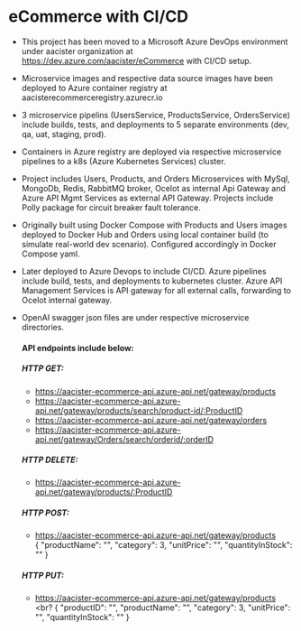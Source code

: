 # eCommerce with CI/CD

* This project has been moved to a Microsoft Azure DevOps environment under aacister organization at https://dev.azure.com/aacister/eCommerce with CI/CD setup.
* Microservice images and respective data source images have been deployed to Azure container registry at aacisterecommerceregistry.azurecr.io
* 3 microservice pipelins (UsersService, ProductsService, OrdersService) include builds, tests, and deployments to 5 separate environments (dev, qa, uat, staging, prod).
* Containers in Azure registry are deployed via respective microservice pipelines to a k8s (Azure Kubernetes Services) cluster.
* Project includes Users, Products, and Orders Microservices with MySql, MongoDb, Redis, RabbitMQ broker, Ocelot as internal Api Gateway and Azure API Mgmt Services as external API Gateway. Projects include Polly package for circuit breaker fault tolerance. 
* Originally built using Docker Compose with Products and Users images deployed to Docker Hub and Orders using local container build (to simulate real-world dev scenario).  Configured accordingly in Docker Compose yaml.  
* Later deployed to Azure Devops to include CI/CD. Azure pipelines include build, tests, and deployments to kubernetes cluster.  Azure API Management Services is API gateway for all external calls, forwarding to Ocelot internal gateway.
* OpenAI swagger json files are under respective microservice directories.

  #### API endpoints include below:

  ##### HTTP GET: 
  * https://aacister-ecommerce-api.azure-api.net/gateway/products
  * https://aacister-ecommerce-api.azure-api.net/gateway/products/search/product-id/:ProductID
  * https://aacister-ecommerce-api.azure-api.net/gateway/orders
  * https://aacister-ecommerce-api.azure-api.net/gateway/Orders/search/orderid/:orderID

  ##### HTTP DELETE: 
  * https://aacister-ecommerce-api.azure-api.net/gateway/products/:ProductID

  ##### HTTP POST:
  * https://aacister-ecommerce-api.azure-api.net/gateway/products
  <br> {
    "productName": "<string>",
    "category": 3,
    "unitPrice": "<double>",
    "quantityInStock": "<integer>"
}

  #####  HTTP PUT: 
  * https://aacister-ecommerce-api.azure-api.net/gateway/products
  <br? {
  "productID": "<uuid>",
  "productName": "<string>",
  "category": 3,
  "unitPrice": "<double>",
  "quantityInStock": "<integer>"
}


